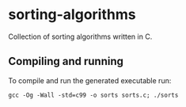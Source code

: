 # sorting-algorithms
Collection of sorting algorithms written in C.

## Compiling and running
To compile and run the generated executable run:
```
gcc -Og -Wall -std=c99 -o sorts sorts.c; ./sorts
```
